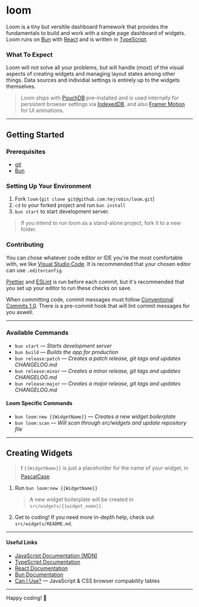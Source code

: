 # loom

Loom is a tiny but versitile dashboard framework that provides the fundamentals to build and work with a single page dashboard of widgets. Loom runs on [Bun](https://bun.sh/) with [React](https://react.dev/) and is written in [TypeScript](https://www.typescriptlang.org/).

### What To Expect

Loom will not solve all your problems, but will handle (most) of the visual aspects of creating widgets and managing layout states among other things. Data sources and individial settings is entirely up to the widgets themselves.

> Loom ships with [PouchDB](https://pouchdb.com/) pre-installed and is used internally for persistent browser settings via [IndexedDB](https://developer.mozilla.org/en-US/docs/Web/API/IndexedDB_API), and also [Framer Motion](https://www.framer.com/motion/) for UI animations.

---

## Getting Started

### Prerequisites

- [git](https://git-scm.com/)
- [Bun](https://bun.sh/)

### Setting Up Your Environment

1. Fork `loom` (`git clone git@github.com:hejrobin/loom.git`)
2. `cd` to your forked project and run `bun install`
3. `bun start` to start development server.

> If you intend to run loom as a stand-alone project, fork it to a new folder.

### Contributing

You can chose whatever code editor or IDE you're the most comfortable with, we like [Visual Studio Code](https://code.visualstudio.com/). It is recommended that your chosen editor can use `.editorconfig`.

[Prettier](https://prettier.io/) and [ESLint](https://eslint.org) is run before each commit, but it's recommended that you set up your editor to run these checks on save.

When committing code, commit messages must follow [Conventional Commits 1.0](https://www.conventionalcommits.org/). There is a pre-commit hook that will lint commit messages for you aswell.

---

### Available Commands

- `bun start` — _Starts development server_
- `bun build` — _Builds the app for production_
- `bun release:patch` — _Creates a patch release, git tags and updates CHANGELOG.md_
- `bun release:minor` — _Creates a minor release, git tags and updates CHANGELOG.md_
- `bun release:major` — _Creates a major release, git tags and updates CHANGELOG.md_

#### Loom Specific Commands

- `bun loom:new {{WidgetName}}` — _Creates a new widget boilerplate_
- `bun loom:scan` — _Will scan through src/widgets and update repository file_

---

## Creating Widgets

> :exclamation: `{{WidgetName}}` is just a placeholder for the name of your widget, in [PascalCase](https://en.wikipedia.org/wiki/Camel_case).

1. Run `bun loom:new {{WidgetName}}`
	> A new widget boilerplate will be created in `src/widgets/{{widget_name}}`.
2. Get to coding! If you need more in-depth help, check out `src/widgets/README.md`.

---

#### Useful Links

- [JavaScript Documentation (MDN)](https://developer.mozilla.org/en-US/docs/Web/JavaScript)
- [TypeScript Documentation](https://www.typescriptlang.org/docs/)
- [React Documentation](https://reactjs.org/docs/getting-started.html)
- [Bun Documentation](https://bun.sh/docs)
- [Can I Use?](https://caniuse.com/) — JavaScript & CSS browser compability tables

---

Happy coding! 🥳
